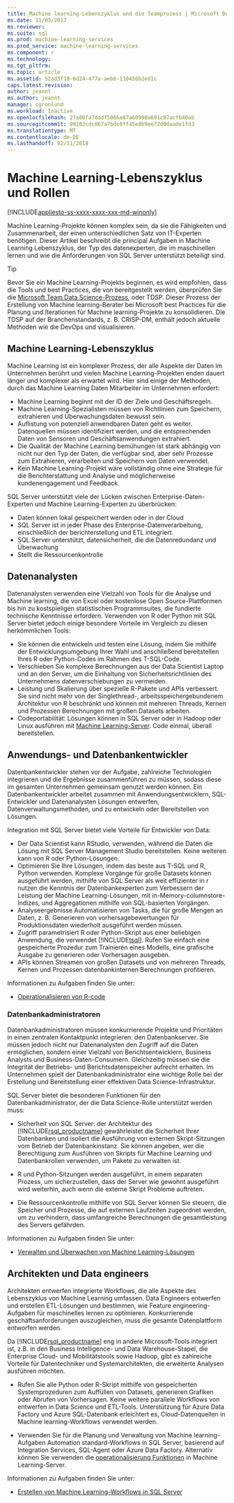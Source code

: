 ```yaml
---
title: Machine learning-Lebenszyklus und die Teamprozess | Microsoft Docs
ms.date: 11/03/2017
ms.reviewer: 
ms.suite: sql
ms.prod: machine-learning-services
ms.prod_service: machine-learning-services
ms.component: r
ms.technology: 
ms.tgt_pltfrm: 
ms.topic: article
ms.assetid: 52ad3f10-6d24-477a-aeb6-110456b2ed1c
caps.latest.revision: 
author: jeannt
ms.author: jeannt
manager: cgronlund
ms.workload: Inactive
ms.openlocfilehash: 27a80fa7dddf5066e87a60998a691c07acfb40ab
ms.sourcegitcommit: 99102cdc867a7bdc0ff45e8b9ee72d0daade1fd3
ms.translationtype: MT
ms.contentlocale: de-DE
ms.lasthandoff: 02/11/2018
---
```

# <a name="machine-learning-lifecycle-and-personas"></a>Machine Learning-Lebenszyklus und Rollen
[!INCLUDE[appliesto-ss-xxxx-xxxx-xxx-md-winonly](../../includes/appliesto-ss-xxxx-xxxx-xxx-md-winonly.md)]

Machine Learning-Projekte können komplex sein, da sie die Fähigkeiten und Zusammenarbeit, der einen unterschiedlichen Satz von IT-Experten benötigen. Dieser Artikel beschreibt die principal Aufgaben in Machine Learning Lebenszyklus, der Typ des datenexperten, die im maschinellen lernen und wie die Anforderungen von SQL Server unterstützt beteiligt sind.

> [!TIP]
> 
> Bevor Sie ein Machine Learning-Projekts beginnen, es wird empfohlen, dass die Tools und best Practices, die von bereitgestellt werden, überprüfen Sie die [Microsoft Team Data Science-Prozess](https://blogs.technet.microsoft.com/machinelearning/2017/10/09/the-microsoft-team-data-science-process-tdsp-recent-updates/), oder TDSP. Dieser Prozess der Erstellung von Machine learning-Berater bei Microsoft best Practices für die Planung und Iterationen für Machine learning-Projekte zu konsolidieren. Die TDSP auf der Branchenstandards, z. B. CRISP-DM, enthält jedoch aktuelle Methoden wie die DevOps und visualisieren.

## <a name="machine-learning-life-cycle"></a>Machine Learning-Lebenszyklus

Machine Learning ist ein komplexer Prozess, der alle Aspekte der Daten im Unternehmen berührt und vielen Machine Learning-Projekten enden dauert länger und komplexer als erwartet wird. Hier sind einige der Methoden, durch das Machine Learning Daten Mitarbeiter im Unternehmen erfordert:

+ Machine Learning beginnt mit der ID der Ziele und Geschäftsregeln.
+ Machine Learning-Spezialisten müssen von Richtlinien zum Speichern, extrahieren und Überwachungsdaten bewusst sein.
+ Auflistung von potenziell anwendbaren Daten geht es weiter.  Datenquellen müssen identifiziert werden, und die entsprechenden Daten von Sensoren und Geschäftsanwendungen extrahiert. 
+ Die Qualität der Machine Learning bemühungen ist stark abhängig von nicht nur den Typ der Daten, die verfügbar sind, aber sehr Prozesse zum Extrahieren, verarbeiten und Speichern von Daten verwendet. 
+ Kein Machine Learning-Projekt wäre vollständig ohne eine Strategie für die Berichterstattung und Analyse und möglicherweise kundenengagement und Feedback.

SQL Server unterstützt viele der Lücken zwischen Enterprise-Daten-Experten und Machine Learning-Experten zu überbrücken:

+ Daten können lokal gespeichert werden oder in der Cloud
+ SQL Server ist in jeder Phase des Enterprise-Datenverarbeitung, einschließlich der berichterstellung und ETL integriert.
+ SQL Server unterstützt, datensicherheit, die die Datenredundanz und Überwachung
+ Stellt die Ressourcenkontrolle

## <a name="data-scientists"></a>Datenanalysten

Datenanalysten verwenden eine Vielzahl von Tools für die Analyse und Machine learning, die von Excel oder kostenlose Open Source-Plattformen bis hin zu kostspieligen statistischen Programmsuites, die fundierte technische Kenntnisse erfordern. Verwenden von R oder Python mit SQL Server bietet jedoch einige besondere Vorteile im Vergleich zu diesen herkömmlichen Tools:

+ Sie können die entwickeln und testen eine Lösung, indem Sie mithilfe der Entwicklungsumgebung Ihrer Wahl und anschließend bereitstellen Ihres R oder Python-Codes im Rahmen des T-SQL-Code.
+ Verschieben Sie komplexe Berechnungen aus der Data Scientist Laptop und an den Server, um die Einhaltung von Sicherheitsrichtlinien des Unternehmens datenverschiebungen zu vermeiden.
+ Leistung und Skalierung über spezielle R-Pakete und APIs verbessert. Sie sind nicht mehr von der Singlethread-, arbeitsspeichergebundenem Architektur von R beschränkt und können mit mehreren Threads, Kernen und Prozessen Berechnungen mit großen Datasets arbeiten.
+ Codeportabilität: Lösungen können in SQL Server oder in Hadoop oder Linux ausführen mit [Machine Learning-Server](https://docs.microsoft.com/machine-learning-server/what-is-machine-learning-server). Code einmal, überall bereitstellen.

## <a name="application-and-database-developers"></a>Anwendungs- und Datenbankentwickler

Datenbankentwickler stehen vor der Aufgabe, zahlreiche Technologien integrieren und die Ergebnisse zusammenführen zu müssen, sodass diese im gesamten Unternehmen gemeinsam genutzt werden können. Ein Datenbankentwickler arbeitet zusammen mit Anwendungsentwicklern, SQL-Entwickler und Datenanalysten Lösungen entwerfen, Datenverwaltungsmethoden, und zu entwickeln oder Bereitstellen von Lösungen.

Integration mit SQL Server bietet viele Vorteile für Entwickler von Data:

+ Der Data Scientist kann RStudio, verwenden, während die Daten die Lösung mit SQL Server Management Studio bereitstellen. Keine weiteren kann von R oder Python-Lösungen.
+ Optimieren Sie Ihre Lösungen, indem das beste aus T-SQL und R, Python verwenden. Komplexe Vorgänge für große Datasets können ausgeführt werden, mithilfe von SQL Server als weit effizienter in r nutzen die Kenntnis der Datenbankexperten zum Verbessern der Leistung der Machine Learning-Lösungen, mit in-Memory-columnstore-Indizes, und Aggregationen mithilfe von SQL-basierten Vorgängen. 
+ Analyseergebnisse Automatisieren von Tasks, die für große Mengen an Daten, z. B. Generieren von vorhersagebewertungen für Produktionsdaten wiederholt ausgeführt werden müssen. 
+ Zugriff parametrisiert R oder Python-Skript aus einer beliebigen Anwendung, die verwendet [!INCLUDE[tsql](../../includes/tsql-md.md)]. Rufen Sie einfach eine gespeicherte Prozedur zum Trainieren eines Modells, eine grafische Ausgabe zu generieren oder Vorhersagen ausgeben.
+ APIs können Streamen von großen Datasets und von mehreren Threads, Kernen und Prozessen datenbankinternen Berechnungen profitieren.

Informationen zu Aufgaben finden Sie unter:
+ [Operationalisieren von R-code](../../advanced-analytics/r/operationalizing-your-r-code.md)

### <a name="database-administrators"></a>Datenbankadministratoren

Datenbankadministratoren müssen konkurrierende Projekte und Prioritäten in einen zentralen Kontaktpunkt integrieren: den Datenbankserver. Sie müssen jedoch nicht nur Datenanalysten den Zugriff auf die Daten ermöglichen, sondern einer Vielzahl von Berichtsentwicklern, Business Analysts und Business-Daten-Consumern. Gleichzeitig müssen sie die Integrität der Betriebs- und Berichtsdatenspeicher aufrecht erhalten. Im Unternehmen spielt der Datenbankadministrator eine wichtige Rolle bei der Erstellung und Bereitstellung einer effektiven Data Science-Infrastruktur. 

SQL Server bietet die besonderen Funktionen für den Datenbankadministrator, der die Data Science-Rolle unterstützt werden muss:

+ Sicherheit von SQL Server: der Architektur des [!INCLUDE[rsql_productname](../../includes/rsql-productname-md.md)] gewährleistet die Sicherheit Ihrer Datenbanken und isoliert die Ausführung von externen Skript-Sitzungen vom Betrieb der Datenbankinstanz. Sie können angeben, wer die Berechtigung zum Ausführen von Skripts für Machine Learning und Datenbankrollen verwenden, um Pakete zu verwalten ist.

+ R und Python-Sitzungen werden ausgeführt, in einem separaten Prozess, um sicherzustellen, dass der Server wie gewohnt ausgeführt wird weiterhin, auch wenn die externe Skript Probleme auftreten.

+ Die Ressourcenkontrolle mithilfe von SQL Server können Sie steuern, die Speicher und Prozesse, die auf externen Laufzeiten zugeordnet werden, um zu verhindern, dass umfangreiche Berechnungen die gesamtleistung des Servers gefährden.

Informationen zu Aufgaben finden Sie unter:
+ [Verwalten und Überwachen von Machine Learning-Lösungen](../../advanced-analytics/r/managing-and-monitoring-r-solutions.md)

## <a name="architects-and-data-engineers"></a>Architekten und Data engineers

Architekten entwerfen integrierte Workflows, die alle Aspekte des Lebenszyklus von Machine Learning umfassen. Data Engineers entwerfen und erstellen ETL-Lösungen und bestimmen, wie Feature engineering-Aufgaben für maschinelles lernen zu optimieren. Konkurrierende geschäftsanforderungen auszugleichen, muss die gesamte Datenplattform entworfen werden.

Da [!INCLUDE[rsql_productname](../../includes/rsql-productname-md.md)] eng in andere Microsoft-Tools integriert ist, z.B. in den Business Intelligence- und Data Warehouse-Stapel, die Enterprise Cloud- und Mobilitätstools sowie Hadoop, gibt es zahlreiche Vorteile für Datentechniker und Systemarchitekten, die erweiterte Analysen ausführen möchten.

+ Rufen Sie alle Python oder R-Skript mithilfe von gespeicherten Systemprozeduren zum Auffüllen von Datasets, generieren Grafiken oder Abrufen von Vorhersagen. Keine weitere parallele Workflows von entwerfen in Data Science und ETL-Tools. Unterstützung für Azure Data Factory und Azure SQL-Datenbank erleichtert es, Cloud-Datenquellen in Machine learning-Workflows verwendet werden.

+ Verwenden Sie für die Planung und Verwaltung von Machine learning-Aufgaben Automation standard-Workflows in SQL Server, basierend auf Integration Services, SQL-Agent oder Azure Data Factory. Alternativ können Sie verwenden die [operationalisierung Funktionen](https://docs.microsoft.com/machine-learning-server/operationalize/how-to-deploy-web-service-publish-manage-in-r) in Machine Learning-Server.

Informationen zu Aufgaben finden Sie unter:

+ [Erstellen von Machine Learning-Workflows in SQL Server](../../advanced-analytics/r/creating-workflows-that-use-r-in-sql-server.md)

